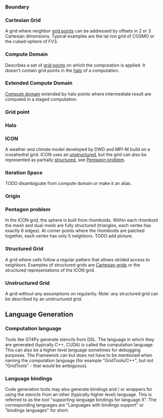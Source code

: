 ### Boundary

### Cartesian Grid

A grid where neighbor [grid points](#grid-point) can be addressed by offsets in 2 or 3 Cartesian dimensions. Typical examples are the lat-lon grid of COSMO or the cubed-sphere of FV3.

### Compute Domain

Describes a set of [grid points](#grid-point) on which the computation is applied. It doesn't contain grid points in the [halo](#halo) of a computation.

### Extended Compute Domain

[Compute domain](#compute-domain) extended by halo points where intermediate result are computed in a staged computation.

### Grid point

### Halo

### ICON

A weather and climate model developed by DWD and MPI-M build on a icosahedral grid. ICON uses an [unstructured](#Unstructured-Grid), but the grid can also be represented as partially [structured](#Structured-grid), see [Pentagon problem](#pentagon-problem).

### Iteration Space

TODO disambiguate from compute domain or make it an alias.

### Origin

### Pentagon problem

In the ICON grid, the sphere is built from rhomboids. Within each rhomboid the mesh and dual-mesh are fully structured (triangles, each vertex has exactly 6 edges). At corner points where the rhomboids are patched together, each vertex has only 5 neighbors. TODO add picture.

### Structured Grid

A grid where cells follow a regular pattern that allows strided access to neighbors. Examples of structured grids are [Cartesian grids](#Cartesian-Grid) or the structured representations of the ICON grid.

### Unstructured Grid

A grid without any assumptions on regularity. Note: any structured grid can be described by an unstructured grid.

## Language Generation

### Computation language

Tools like GT4Py generate stencils from DSL. The language in which they are generated (typically C++, CUDA) is called the computation language. This can also be a higher level language sometimes for debugging purposes. The Framework can but does not have to be mentioned when naming the computation language (for example "GridTools/C++", but not "GridTools" - that would be ambiguous).

### Language bindings

Code generation tools may also generate bindings and / or wrappers for using the stencils from an other (typically higher level) language. This is referred to as the tool "supporting language bindings for language X". The corresponding languages are "Languages with bindings support" or "bindings languages" for short.
